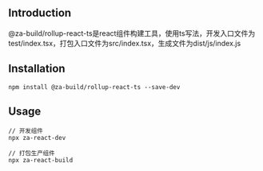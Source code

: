 ## Introduction
@za-build/rollup-react-ts是react组件构建工具，使用ts写法，开发入口文件为test/index.tsx，打包入口文件为src/index.tsx，生成文件为dist/js/index.js

## Installation
```
npm install @za-build/rollup-react-ts --save-dev
```

## Usage
```
// 开发组件
npx za-react-dev

// 打包生产组件
npx za-react-build
```
